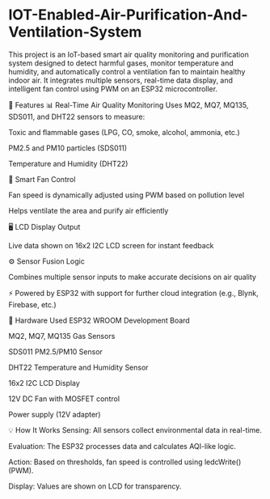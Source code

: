 # IOT-Enabled-Air-Purification-And-Ventilation-System
This project is an IoT-based smart air quality monitoring and purification system designed to detect harmful gases, monitor temperature and humidity, and automatically control a ventilation fan to maintain healthy indoor air. It integrates multiple sensors, real-time data display, and intelligent fan control using PWM on an ESP32 microcontroller.

🚀 Features
📊 Real-Time Air Quality Monitoring
Uses MQ2, MQ7, MQ135, SDS011, and DHT22 sensors to measure:

Toxic and flammable gases (LPG, CO, smoke, alcohol, ammonia, etc.)

PM2.5 and PM10 particles (SDS011)

Temperature and Humidity (DHT22)

💨 Smart Fan Control

Fan speed is dynamically adjusted using PWM based on pollution level

Helps ventilate the area and purify air efficiently

🖥️ LCD Display Output

Live data shown on 16x2 I2C LCD screen for instant feedback

⚙️ Sensor Fusion Logic

Combines multiple sensor inputs to make accurate decisions on air quality

⚡ Powered by ESP32 with support for further cloud integration (e.g., Blynk, Firebase, etc.)

🔧 Hardware Used
ESP32 WROOM Development Board

MQ2, MQ7, MQ135 Gas Sensors

SDS011 PM2.5/PM10 Sensor

DHT22 Temperature and Humidity Sensor

16x2 I2C LCD Display

12V DC Fan with MOSFET control

Power supply (12V adapter)

💡 How It Works
Sensing: All sensors collect environmental data in real-time.

Evaluation: The ESP32 processes data and calculates AQI-like logic.

Action: Based on thresholds, fan speed is controlled using ledcWrite() (PWM).

Display: Values are shown on LCD for transparency.
